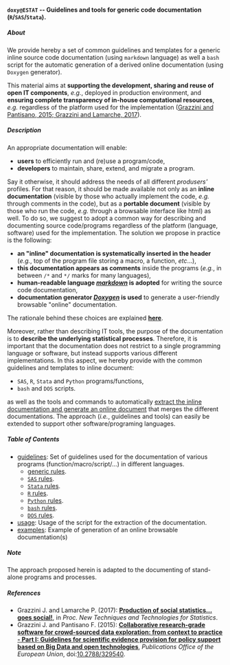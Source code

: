 #### `doxy@ESTAT` -- Guidelines and tools for generic code documentation (`R`/`SAS`/`Stata`).

##### About

We provide hereby a set of common guidelines and templates for a generic inline source code documentation (using `markdown` language) as well a  `bash` script for the automatic generation of a derived online documentation (using `Doxygen` generator). 

This material aims at **supporting the development, sharing and reuse of open IT components**, _e.g._, deployed in production environment, and **ensuring complete transparency of in-house computational resources**, _e.g._ regardless of the platform used for the implementation ([Grazzini and Pantisano, 2015; Grazzini and Lamarche, 2017](#References)). 

##### Description

An appropriate documentation will enable:
* **users** to efficiently run and (re)use a program/code,
* **developers** to maintain, share, extend, and migrate a program.

Say it otherwise, it should address the needs of all different _produsers'_ profiles. 
For that reason, it should be made available not only as an **inline documentation** (visible by those who actually implement the code, _e.g._ through comments in the code), but as a **portable document** (visible by those who run the code, _e.g._ through a browsable interface like html) as well.
To do so, we suggest to adopt a common way for describing and documenting source code/programs regardless of the platform (language, software) used for the implementation. The solution we propose in practice is the following:
* **an "inline" documentation is systematically inserted in the header** (_e.g._, top of the program file storing a macro, a function, _etc_...),
* **this documentation appears as comments** inside the programs (_e.g._, in between `/*` and `*/` marks for many languages),
* **human-readable language [_markdown_](https://daringfireball.net/projects/markdown/) is adopted** for writing the source code documentation,
* **documentation generator [_Doxygen_](http://www.stack.nl/~dimitri/doxygen/) is used** to generate a user-friendly browsable "online" documentation.

The rationale behind these choices are explained [**here**](rationale.md).

Moreover, rather than describing IT tools, the purpose of the documentation is to **describe the underlying statistical processes**. Therefore, it is important that the documentation does not restrict to a single programming language or software, but instead supports various different implementations.
In this aspect, we hereby provide with the common guidelines and templates to inline document:
* `SAS`, `R`, `Stata` and `Python` programs/functions,
* `bash` and `DOS` scripts.

as well as the tools and commands to automatically [extract the inline documentation and generate an online document](htmldoc) that merges the different documentations. The approach (_i.e._, guidelines and tools) can easily be extended to support other software/programing languages. 


##### Table of Contents

* [guidelines](guidelines.md): Set of guidelines used for the documentation of various programs (function/macro/script/...) in different languages.
  + [generic rules](guidelines.md#Generic_rules).
  + [`SAS` rules](guidelines.md#SAS_rules).
  + [`Stata` rules](guidelines.md#Stata_rules).
  + [`R` rules](guidelines.md#R_rules).
  + [`Python` rules](guidelines.md#Python_rules).
  + [`bash` rules](guidelines.md#bash_rules).
  + [`DOS` rules](guidelines.md#DOS_rules).
* [usage](usage.md): Usage of the script for the extraction of the documentation.
* [examples](examples.md): Example of generation of an online browsable documentation(s)

##### Note

The approach proposed herein is adapted to the documenting of stand-alone programs and processes.

##### <a name="References"></a>References

* Grazzini J. and Lamarche P. (2017): [**Production of social statistics... goes social!**](https://www.conference-service.com/NTTS2017/documents/agenda/data/abstracts/abstract_124.html), in _Proc.  New Techniques and Technologies for Statistics_.
* Grazzini J. and Pantisano F. (2015): [**Collaborative research-grade software for crowd-sourced data exploration: from context to practice - Part I: Guidelines for scientific evidence provision for policy support based on Big Data and open technologies**](http://publications.jrc.ec.europa.eu/repository/bitstream/JRC94504/lb-na-27094-en-n.pdf), _Publications Office of the European Union_, doi:[10.2788/329540](http://dx.doi.org/10.2788/329540).
